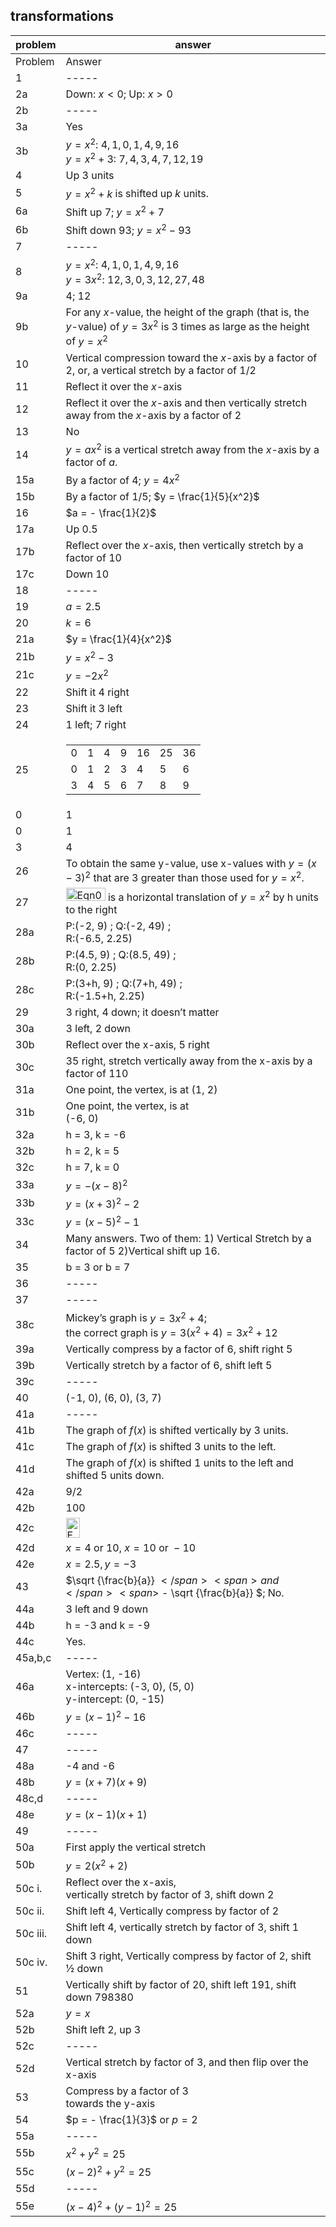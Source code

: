 
## transformations


|problem|answer|
|-------|------|
|Problem|<span class="char-style-override-1">Answer</span>|
|1|<span>-----</span>|
|2a|<span>Down: </span><span>$x < 0$</span><span>; Up: </span><span><span>$x > 0$</span></span>|
|2b|-----|
|3a|Yes|
|3b|$y=x^2$: $4, 1, 0, 1, 4, 9, 16$<br> $y=x^2+3$: $7,4,3,4,7,12,19$
|4|Up 3 units|
|5|<span><span>$y = {x^2} + k$</span> </span><span>is shifted up </span><span><span>$k$ units.</span></span>|
|6a|<span>Shift up 7; </span><span><span>$y = {x^2} + 7$</span></span>|
|6b|<span>Shift down 93; </span><span><span>$y = {x^2} - 93$</span></span>|
|7|-----|
|8|$y=x^2$: $4, 1, 0, 1, 4, 9, 16$<br> $y=3x^2$: $12, 3, 0, 3, 12, 27, 48$|
|9a|4; 12|
|9b|For any $x$-value, the height of the graph (that is, the $y$-value) of <span><span>$y = 3{x^2}$</span> </span>is 3 times as large as the height of <span><span>$y = {x^2}$</span> </span>|
|10|Vertical compression toward the $x$-axis by a factor of 2, or, a vertical stretch by a factor of 1/2|
|11|Reflect it over the $x$-axis|
|12|Reflect it over the $x$-axis and then vertically stretch away from the $x$-axis by a factor of 2|
|13|No|
|14|<span><span>$y = a{x^2}$</span> </span><span>is a vertical stretch away from the </span>$x$<span>-axis by a factor of </span>$a$.|
|15a|<span>By a factor of 4; </span><span><span>$y = 4{x^2}$</span></span>|
|15b|<span>By a factor of 1/5; </span><span><span>$y = \frac{1}{5}{x^2}$</span></span>|
|16|<span>$a = - \frac{1}{2}$</span>|
|17a|Up 0.5|
|17b|Reflect over the $x$-axis, then vertically stretch by a factor of 10|
|17c|Down 10|
|18|-----|
|19|<span>$a = 2.5$</span>|
|20|<span>$k = 6$</span>|
|21a|<span>$y = \frac{1}{4}{x^2}$</span>|
|21b|<span>$y = {x^2} - 3$</span>|
|21c|<span><span>$y = - 2{x^2}$</span></span>|
|22|Shift it 4 right|
|23|Shift it 3 left|
|24|1 left; 7 right|
|25|<table id="table-5" class="Basic-Table"> <tbody> <tr> <td> <span class="char-style-override-4">0</span> </td> <td> <span class="char-style-override-4">1</span> </td> <td> <span class="char-style-override-4">4</span> </td> <td> <span class="char-style-override-4">9</span> </td> <td> <span class="char-style-override-4">16</span> </td> <td> <span class="char-style-override-4">25</span> </td> <td> <span class="char-style-override-4">36</span> </td> </tr> <tr> <td> <span class="char-style-override-5">0</span> </td> <td> <span class="char-style-override-5">1</span> </td> <td> <span class="char-style-override-5">2</span> </td> <td> <span class="char-style-override-5">3</span> </td> <td> <span class="char-style-override-5">4</span> </td> <td> <span class="char-style-override-5">5</span> </td> <td> <span class="char-style-override-5">6</span> </td> </tr> <tr> <td> <span class="char-style-override-5">3</span> </td> <td> <span class="char-style-override-5">4</span> </td> <td> <span class="char-style-override-5">5</span> </td> <td> <span class="char-style-override-5">6</span> </td> <td> <span class="char-style-override-5">7</span> </td> <td> <span class="char-style-override-5">8</span> </td> <td> <span class="char-style-override-5">9</span> </td> </tr> </tbody> </table>|
|0|<span class="char-style-override-4">1</span>|
|0|<span class="char-style-override-5">1</span>|
|3|<span class="char-style-override-5">4</span>|
|26|To obtain the same <span class="char-style-override-2">y</span>-value, use <span class="char-style-override-2">x</span>-values with <span><span>$y = {(x - 3)^2}$</span> </span>that are 3 greater than those used for <span><span>$y = {x^2}$</span></span>.|
|27|<span><img class="image" width="63" height="21" src="9-4_Answers_10-5-PRINT-web-images/Eqn0201.eps" alt="Eqn0201.eps"> </span><span>is a horizontal </span><span>translation of </span><span><span>$y = {x^2}$</span> </span><span>by </span><span class="char-style-override-2">h</span><span> </span><span>units to the right</span>|
|28a|<span>P:(-2, 9) ; Q:(-2, 49) ; <br></span>R:(-6.5, 2.25)|
|28b|<span>P:(4.5, 9) ; Q:(8.5, 49) ; <br></span>R:(0, 2.25)|
|28c|<span>P:(3+</span><span class="char-style-override-2">h</span><span>, 9) ; Q:(7+</span><span class="char-style-override-2">h</span><span>, 49) ; <br></span>R:(-1.5+<span class="char-style-override-2">h</span>, 2.25)|
|29|<span>3 right, 4 down; it doesn’t matter</span>|
|30a|<span>3 left, 2 down</span>|
|30b|<span>Reflect over the </span><span class="char-style-override-2">x</span><span>-axis, 5 right</span>|
|30c|<span>35 right, stretch vertically away from the </span><span class="char-style-override-2">x</span><span>-axis by a factor of 110</span>|
|31a|<span>One point, the vertex, is at </span>(1, 2)|
|31b|<span>One point, the vertex, is at <br></span>(-6, 0)|
|32a|<span>h = 3, k = -6</span>|
|32b|<span>h = 2, k = 5</span>|
|32c|<span>h = 7, k = 0</span>|
|33a|<span><span>$y = - {(x - 8)^2}$</span></span>|
|33b|<span><span>$y = {(x + 3)^2} - 2$</span></span>|
|33c|<span><span>$y = {(x - 5)^2} - 1$</span></span>|
|34|Many answers. Two of them: 1) Vertical Stretch by a factor of 5 2)Vertical shift up 16.|
|35|<span class="char-style-override-2">b</span> = 3 or <span class="char-style-override-2">b</span> = 7|
|36|-----|
|37|-----|
|38c|<span>Mickey’s graph is </span><span>$y = 3{x^2} + 4$</span><span>; <br>the correct graph is </span><span><span>$y = 3({x^2} + 4) = 3{x^2} + 12$</span></span>|
|39a|Vertically compress by a factor of 6, shift right 5|
|39b|Vertically stretch by a factor of 6, shift left 5|
|39c|-----|
|40|(-1, 0), (6, 0), (3, 7)|
|41a|<span>-----</span>|
|41b|<span>The graph of </span><span>$f(x)$</span> <span>is shifted vertically by 3 units.</span>|
|41c|<span>The graph of </span><span><span>$f(x)$</span> </span><span>is shifted 3 units to the left.</span>|
|41d|<span>The graph of </span><span><span>$f(x)$</span> </span><span>is shifted 1 units to the left and shifted 5 units down.</span>|
|42a|9/2|
|42b|100|
|42c|<img class="image" width="22" height="32" src="9-4_Answers_10-5-PRINT-web-images/Eqn0301.eps" alt="Eqn0301.eps">|
|42d|<span>$x = 4{\text{ or }}10$</span><span>,</span> <span>$x = 10{\text{ or }} - 10$</span>|
|42e|<span>$x = 2.5,y = - 3$</span>|
|43|<span>$\sqrt {\frac{b}{a}} $</span> <span>and </span><span>$ - \sqrt {\frac{b}{a}} $</span><span>; No.</span>|
|44a|3 left and 9 down|
|44b|<span class="char-style-override-2">h</span> = -3 and <span class="char-style-override-2">k</span> = -9|
|44c|<span>Yes.</span>|
|45a,b,c|-----|
|46a|Vertex: (1, -16)<br><span class="char-style-override-2">x</span>-intercepts: (-3, 0), (5, 0)<br><span class="char-style-override-2">y</span>-intercept: (0, -15)|
|46b|<span><span>$y = {(x - 1)^2} - 16$</span></span>|
|46c|-----|
|47|-----|
|48a|-4 and -6|
|48b|<span>$y = (x + 7)(x + 9)$</span>|
|48c,d|<span>-----</span>|
|48e|<span>$y = (x - 1)(x + 1)$</span>|
|49|-----|
|50a|First apply the vertical stretch|
|50b|<span><span>$y = 2({x^2} + 2)$</span></span>|
|50c i.|Reflect over the x-axis, <br>vertically stretch by factor of 3, shift down 2|
|50c ii.|Shift left 4, Vertically compress by factor of 2|
|50c iii.|Shift left 4, vertically stretch by factor of 3, shift 1 down|
|50c iv.|Shift 3 right, Vertically compress by factor of 2, shift ½ down|
|51|Vertically shift by factor of 20, shift left 191, shift down 798380|
|52a|<span>$y = x$</span>|
|52b|Shift left 2, up 3|
|52c|<span>-----</span>|
|52d|Vertical stretch by factor of 3, and then flip over the <span class="char-style-override-2">x</span>-axis|
|53|Compress by a factor of 3 <br>towards the <span class="char-style-override-2">y</span>-axis|
|54|<span>$p = - \frac{1}{3}$</span> <span>or</span><span> <span>$p = 2$</span></span>|
|55a|-----|
|55b|<span>${x^2} + {y^2} = 25$</span>|
|55c|<span>${(x - 2)^2} + {y^2} = 25$</span>|
|55d|-----|
|55e|<span><span>${(x - 4)^2} + {(y - 1)^2} = 25$</span></span>|
